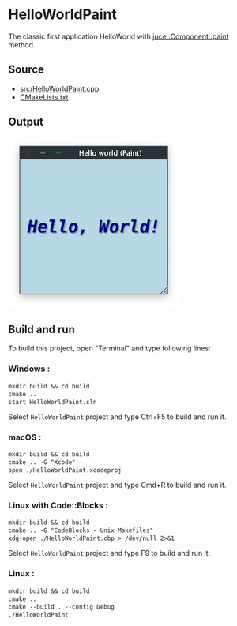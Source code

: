 # HelloWorldPaint

The classic first application HelloWorld with [juce::Component::paint](https://docs.juce.com/master/classComponent.html#a7cf1862f4af5909ea72827898114a182) method.

## Source

* [src/HelloWorldPaint.cpp](src/HelloWorldPaint.cpp)
* [CMakeLists.txt](CMakeLists.txt)

## Output

![output](../../../docs/Pictures/HelloWorldPaint.png)

## Build and run

To build this project, open "Terminal" and type following lines:

### Windows :

``` shell
mkdir build && cd build
cmake .. 
start HelloWorldPaint.sln
```

Select `HelloWorldPaint` project and type Ctrl+F5 to build and run it.

### macOS :

``` shell
mkdir build && cd build
cmake .. -G "Xcode"
open ./HelloWorldPaint.xcodeproj
```

Select `HelloWorldPaint` project and type Cmd+R to build and run it.

### Linux with Code::Blocks :

``` shell
mkdir build && cd build
cmake .. -G "CodeBlocks - Unix Makefiles"
xdg-open ./HelloWorldPaint.cbp > /dev/null 2>&1
```

Select `HelloWorldPaint` project and type F9 to build and run it.

### Linux :

``` shell
mkdir build && cd build
cmake .. 
cmake --build . --config Debug
./HelloWorldPaint
```
